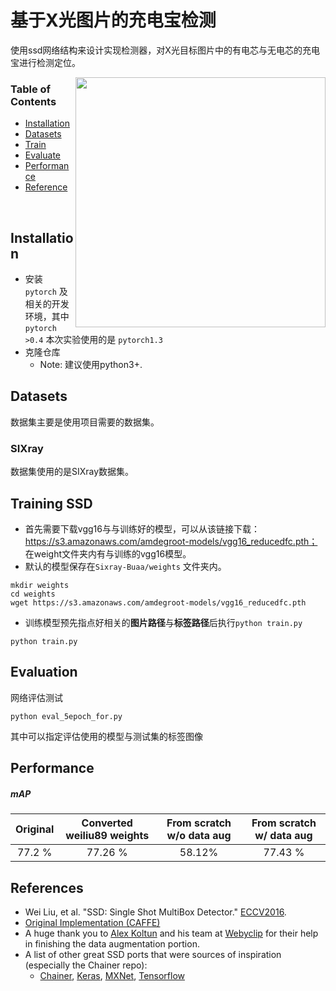 # 基于X光图片的充电宝检测
使用ssd网络结构来设计实现检测器，对X光目标图片中的有电芯与无电芯的充电宝进行检测定位。


<img align="right" src= "https://github.com/amdegroot/ssd.pytorch/blob/master/doc/ssd.png" height = 400/>

### Table of Contents
- <a href='#installation'>Installation</a>
- <a href='#datasets'>Datasets</a>
- <a href='#training-ssd'>Train</a>
- <a href='#evaluation'>Evaluate</a>
- <a href='#performance'>Performance</a>
- <a href='#references'>Reference</a>

&nbsp;
&nbsp;
&nbsp;
&nbsp;

## Installation
- 安装`pytorch` 及相关的开发环境，其中`pytorch >0.4` 本次实验使用的是 `pytorch1.3`
- 克隆仓库
  * Note: 建议使用python3+.


## Datasets
数据集主要是使用项目需要的数据集。

### SIXray
数据集使用的是SIXray数据集。


## Training SSD
- 首先需要下载vgg16与与训练好的模型，可以从该链接下载：https://s3.amazonaws.com/amdegroot-models/vgg16_reducedfc.pth； 在weight文件夹内有与训练的vgg16模型。
- 默认的模型保存在`Sixray-Buaa/weights` 文件夹内。

```Shell
mkdir weights
cd weights
wget https://s3.amazonaws.com/amdegroot-models/vgg16_reducedfc.pth
```

- 训练模型预先指点好相关的**图片路径**与**标签路径**后执行`python train.py`

```Shell
python train.py
```

## Evaluation
网络评估测试

```Shell
python eval_5epoch_for.py
```
其中可以指定评估使用的模型与测试集的标签图像




## Performance


##### mAP

| Original | Converted weiliu89 weights | From scratch w/o data aug | From scratch w/ data aug |
|:-:|:-:|:-:|:-:|
| 77.2 % | 77.26 % | 58.12% | 77.43 % |





## References
- Wei Liu, et al. "SSD: Single Shot MultiBox Detector." [ECCV2016]((http://arxiv.org/abs/1512.02325)).
- [Original Implementation (CAFFE)](https://github.com/weiliu89/caffe/tree/ssd)
- A huge thank you to [Alex Koltun](https://github.com/alexkoltun) and his team at [Webyclip](http://www.webyclip.com) for their help in finishing the data augmentation portion.
- A list of other great SSD ports that were sources of inspiration (especially the Chainer repo):
  * [Chainer](https://github.com/Hakuyume/chainer-ssd), [Keras](https://github.com/rykov8/ssd_keras), [MXNet](https://github.com/zhreshold/mxnet-ssd), [Tensorflow](https://github.com/balancap/SSD-Tensorflow)
